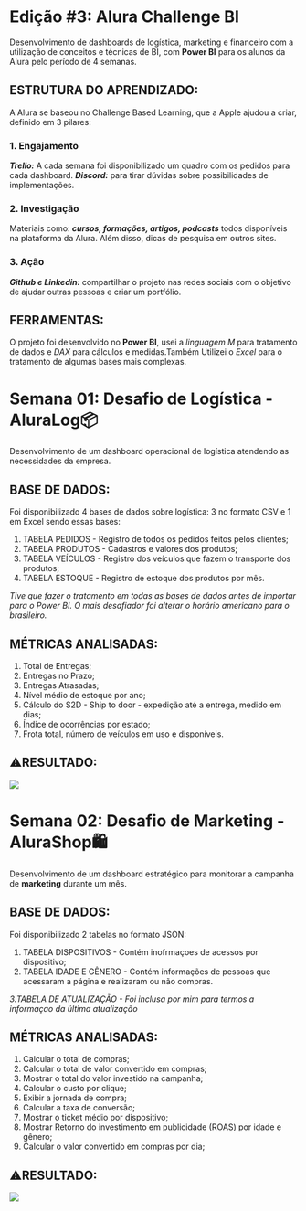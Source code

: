 <h1>Edição #3: Alura Challenge BI</h1>

Desenvolvimento de dashboards de logística, marketing e financeiro com a utilização de conceitos e técnicas de BI, com **Power BI** para os alunos da Alura pelo período de 4 semanas. 

## ESTRUTURA DO APRENDIZADO: 

A Alura se baseou no Challenge Based Learning, que a Apple ajudou a criar, definido em 3 pilares:

### 1. Engajamento
   _**Trello:**_ A cada semana foi disponibilizado um quadro com os pedidos para cada dashboard. 
   _**Discord:**_ para tirar dúvidas sobre possibilidades de implementações.

### 2. Investigação
   Materiais como: _**cursos, formações, artigos, podcasts**_ todos disponíveis na plataforma da Alura. Além disso, dicas de pesquisa em outros sites.

### 3. Ação
   _**Github e Linkedin:**_ compartilhar o projeto nas redes sociais com o objetivo de ajudar outras pessoas e criar um portfólio.


## FERRAMENTAS:
O projeto foi desenvolvido no **Power BI**, usei a _linguagem M_ para tratamento de dados e _DAX_ para cálculos e medidas.Também Utilizei o _Excel_ para o tratamento de algumas bases mais complexas. 

<h1>Semana 01: Desafio de Logística - AluraLog📦</h1>

Desenvolvimento de um dashboard operacional de logística atendendo as necessidades da empresa.

## BASE DE DADOS:

Foi disponibilizado 4 bases de dados sobre logística: 3 no formato CSV e 1 em Excel sendo essas bases:

1. TABELA PEDIDOS - Registro de todos os pedidos feitos pelos clientes;
2. TABELA PRODUTOS - Cadastros e valores dos produtos;
3. TABELA VEÍCULOS - Registro dos veículos que fazem o transporte dos produtos;
4. TABELA ESTOQUE - Registro de estoque dos produtos por mês.

_Tive que fazer o tratamento em todas as bases de dados antes de importar para o Power BI. O mais desafiador foi alterar o horário americano para o brasileiro._ 


## MÉTRICAS ANALISADAS:
1) Total de Entregas; 
2) Entregas no Prazo;
3) Entregas Atrasadas;
4) Nível médio de estoque por ano;
5) Cálculo do S2D - Ship to door - expedição até a entrega, medido em dias;
6) Índice de ocorrências por estado;
7) Frota total, número de veículos em uso e disponíveis.

## ⚠️RESULTADO:

<a href="https://app.powerbi.com/view?r=eyJrIjoiOTAzYWY4YTEtMDhhMS00ZDhjLTgzMzctNzE4NDUwNmJiZGU5IiwidCI6ImQxOTA2ZjA5LWQxZGItNGI0OC1iZmY5LWE4OTU4Mjc3ZjNmZCJ9" target="_blank">
   <img src='AluraLog/DashboardAluraShop.PNG'/>
</a>

<h1>Semana 02: Desafio de Marketing - AluraShop🛍️</h1>

Desenvolvimento de um dashboard estratégico para monitorar a campanha de **marketing** durante um mês.

## BASE DE DADOS:

Foi disponibilizado 2 tabelas no formato JSON:

1. TABELA DISPOSITIVOS - Contém inofrmaçoes de acessos por dispositivo;
2. TABELA IDADE E GÊNERO - Contém informações de pessoas que acessaram a página e realizaram ou não compras.

_3.TABELA DE ATUALIZAÇÃO - Foi inclusa por mim para termos a informaçao da última atualização_ 


## MÉTRICAS ANALISADAS:
1) Calcular o total de compras; 
2) Calcular o total de valor convertido em compras;
3) Mostrar o total do valor investido na campanha;
4) Calcular o custo por clique;
5) Exibir a jornada de compra;
6) Calcular a taxa de conversão;
7) Mostrar o ticket médio por dispositivo;
8) Mostrar Retorno do investimento em publicidade (ROAS) por idade e gênero;
9) Calcular o valor convertido em compras por dia;


## ⚠️RESULTADO:

<a href="https://app.powerbi.com/view?r=eyJrIjoiZTFkMTc2NWMtZTFkYi00NGUzLWIyMDEtODFlMzI4OGQxZGQ2IiwidCI6ImQxOTA2ZjA5LWQxZGItNGI0OC1iZmY5LWE4OTU4Mjc3ZjNmZCJ9" target="_blank">
   <img src='AluraLog/DashboardAluraShop.PNG'/>
</a>


